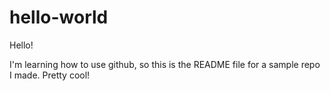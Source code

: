 # hello-world


Hello!

I'm learning how to use github, so this is the README file for a sample repo I made. Pretty cool!
